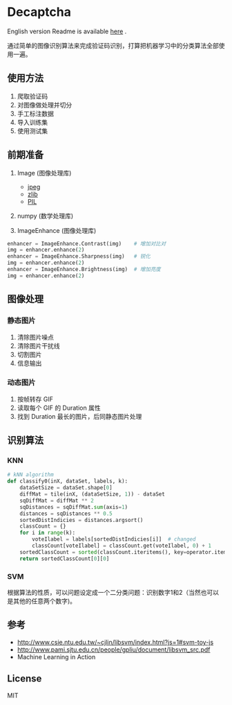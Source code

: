 # Decaptcha
English version Readme is available [here](README-EN.md) .

通过简单的图像识别算法来完成验证码识别，打算把机器学习中的分类算法全部使用一遍。

## 使用方法
1. 爬取验证码
2. 对图像做处理并切分
3. 手工标注数据
4. 导入训练集
5. 使用测试集

## 前期准备
1. Image (图像处理库)
    - [jpeg](http://www.ijg.org/files/)
    - [zlib](http://www.zlib.net)
    - [PIL](http://effbot.org/imagingbook/introduction.htm#using-the-image-class)

2. numpy (数学处理库)

3. ImageEnhance (图像处理库)
```Python
enhancer = ImageEnhance.Contrast(img)    # 增加对比对
img = enhancer.enhance(2)
enhancer = ImageEnhance.Sharpness(img)   # 锐化
img = enhancer.enhance(2)
enhancer = ImageEnhance.Brightness(img)  # 增加亮度
img = enhancer.enhance(2)
```

## 图像处理
### 静态图片
1. 清除图片噪点
2. 清除图片干扰线
3. 切割图片
4. 信息输出

### 动态图片
1. 按帧转存 GIF
2. 读取每个 GIF 的 Duration 属性
3. 找到 Duration 最长的图片，后同静态图片处理

## 识别算法
### KNN
```Python
# kNN algorithm
def classify0(inX, dataSet, labels, k):
    dataSetSize = dataSet.shape[0]
    diffMat = tile(inX, (dataSetSize, 1)) - dataSet
    sqDiffMat = diffMat ** 2
    sqDistances = sqDiffMat.sum(axis=1)
    distances = sqDistances ** 0.5
    sortedDistIndicies = distances.argsort()
    classCount = {}
    for i in range(k):
        voteIlabel = labels[sortedDistIndicies[i]]  # changed
        classCount[voteIlabel] = classCount.get(voteIlabel, 0) + 1
    sortedClassCount = sorted(classCount.iteritems(), key=operator.itemgetter(1), reverse=True)
    return sortedClassCount[0][0]
```

### SVM
根据算法的性质，可以问题设定成一个二分类问题：识别数字1和2（当然也可以是其他的任意两个数字)。

## 参考
- http://www.csie.ntu.edu.tw/~cjlin/libsvm/index.html?js=1#svm-toy-js
- http://www.pami.sjtu.edu.cn/people/gpliu/document/libsvm_src.pdf
- Machine Learning in Action

## License
MIT

